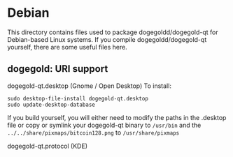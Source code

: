 
Debian
====================
This directory contains files used to package dogegoldd/dogegold-qt
for Debian-based Linux systems. If you compile dogegoldd/dogegold-qt yourself, there are some useful files here.

## dogegold: URI support ##


dogegold-qt.desktop  (Gnome / Open Desktop)
To install:

	sudo desktop-file-install dogegold-qt.desktop
	sudo update-desktop-database

If you build yourself, you will either need to modify the paths in
the .desktop file or copy or symlink your dogegold-qt binary to `/usr/bin`
and the `../../share/pixmaps/bitcoin128.png` to `/usr/share/pixmaps`

dogegold-qt.protocol (KDE)

